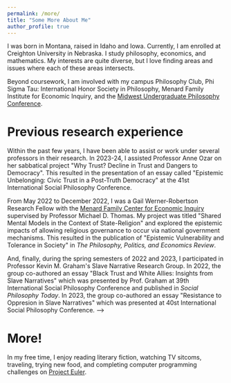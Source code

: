 ```yaml
---
permalink: /more/
title: "Some More About Me"
author_profile: true
---
```


I was born in Montana, raised in Idaho and Iowa. Currently, I am enrolled at Creighton University in Nebraska. I study philosophy, economics, and mathematics. My interests are quite diverse, but I love finding areas and issues where each of these areas intersects.

Beyond coursework, I am involved with my campus Philosophy Club, Phi Sigma Tau: International Honor Society in Philosophy, Menard Family Institute for Economic Inquiry, and the [Midwest Undergraduate Philosophy Conference](https://sites.google.com/view/midwest-undergrad-philosophy/home).

Previous research experience
===

Within the past few years, I have been able to assist or work under several professors in their research. In 2023-24, I assisted Professor Anne Ozar on her sabbatical project "Why Trust? Decline in Trust and Dangers to Democracy". This resulted in the presentation of an essay called "Epistemic Unbelonging: Civic Trust in a Post-Truth Democracy" at the 41st International Social Philosophy Conference.

From May 2022 to December 2022, I was a Gail Werner-Robertson Research Fellow with the [Menard Family Center for Economic Inquiry](https://www.creighton.edu/menard-center-for-economic-inquiry) supervised by Professor Michael D. Thomas. My project was titled "Shared Mental Models in the Context of State-Religion" and explored the epistemic impacts of allowing religious governance to occur via national government mechanisms. This resulted in the publication of "Epistemic Vulnerability and Tolerance in Society" in *The Philosophy, Politics, and Economics Review*.

And, finally, during the spring semesters of 2022 and 2023, I participated in Professor Kevin M. Graham's Slave Narrative Research Group. In 2022, the group co-authored an essay "Black Trust and White Allies: Insights from Slave Narratives" which was presented by Prof. Graham at 39th International Social Philosophy Conference and published in *Social Philosophy Today*. In 2023, the group co-authored an essay "Resistance to Oppresion in Slave Narratives" which was presented at 40st International Social Philosophy Conference. -->

More!
===

In my free time, I enjoy reading literary fiction, watching TV sitcoms, traveling, trying new food, and completing computer programming challenges on [Project Euler](https://projecteuler.net/profile/tinygenius.png).